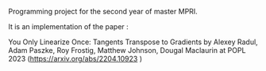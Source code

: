 Programming project for the second year of master MPRI.


It is an implementation of the paper : 

You Only Linearize Once: Tangents Transpose to Gradients by Alexey Radul, Adam Paszke, Roy Frostig, Matthew Johnson, Dougal Maclaurin at POPL 2023
(https://arxiv.org/abs/2204.10923 )



